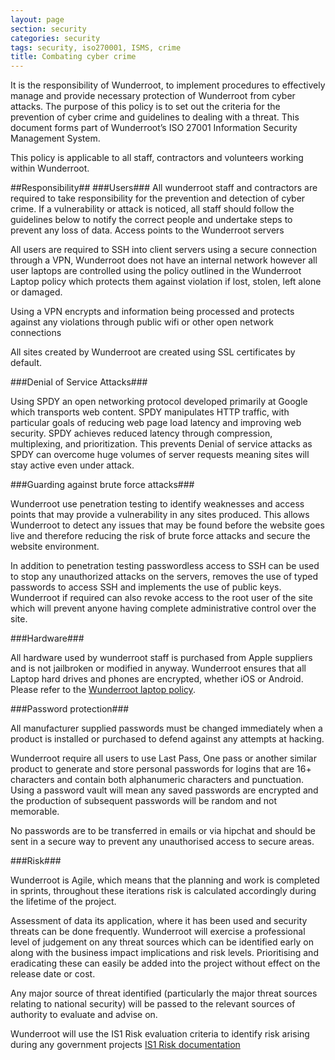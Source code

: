 ```yaml
---
layout: page
section: security
categories: security
tags: security, iso270001, ISMS, crime
title: Combating cyber crime
---
```


It is the responsibility of Wunderroot, to implement procedures to effectively manage and provide necessary protection of Wunderroot from cyber attacks.
The purpose of this policy is to set out the criteria for the prevention of cyber crime and guidelines to dealing with a threat.
This document forms part of Wunderroot’s ISO 27001 Information Security Management System.

This policy is applicable to all staff, contractors and volunteers working within Wunderroot.

##Responsibility##
###Users###
All wunderroot staff and contractors are required to take responsibility for the prevention and detection of cyber crime. If a vulnerability or attack is noticed, all staff should follow the guidelines below to notify the correct people and undertake steps to prevent any loss of data.
Access points to the Wunderroot servers

All users are required to SSH into client servers using a secure connection through a VPN, Wunderroot does not have an internal network however all user laptops are controlled using the policy outlined in the Wunderroot Laptop policy which protects them against violation if lost, stolen, left alone or damaged. 

Using a VPN encrypts and information being processed and protects against any violations through public wifi or other open network connections

All sites created by Wunderroot are created using SSL certificates by default.

###Denial of Service Attacks###

Using SPDY an open networking protocol developed primarily at Google which transports web content. SPDY manipulates HTTP traffic, with particular goals of reducing web page load latency and improving web security. SPDY achieves reduced latency through compression, multiplexing, and prioritization. This prevents Denial of service attacks as SPDY can overcome huge volumes of server requests meaning sites will stay active even under attack.

###Guarding against brute force attacks###

Wunderroot use penetration testing to identify weaknesses and access points that may provide a vulnerability in any sites produced. This allows Wunderroot to detect any issues that may be found before the website goes live and therefore reducing the risk of brute force attacks and secure the website environment. 

In addition to penetration testing passwordless access to SSH can be used to stop any unauthorized attacks on the servers, removes the use of typed passwords to access SSH and implements the use of public keys. Wunderroot if required can also revoke access to the root user of the site which will prevent anyone having complete administrative control over the site.

###Hardware###

All hardware used by wunderroot staff is purchased from Apple suppliers and is not jailbroken or modified in anyway. Wunderroot ensures that all Laptop hard drives and phones are encrypted, whether iOS or Android. 
Please refer to the [Wunderroot laptop policy](https://docs.google.com/a/wunderkraut.com/document/d/1UBOFlipb89nTbO03MzPi9MOqRTNEpB_-WMH_YwqiPI8/edit?usp=sharing).

###Password protection###

All manufacturer supplied passwords must be changed immediately when a product is installed or purchased to defend against any attempts at hacking.

Wunderroot require all users to use Last Pass, One pass or another similar product to generate and store personal passwords for logins that are 16+ characters and contain both alphanumeric characters and punctuation. Using a password vault will mean any saved passwords are encrypted and the production of subsequent passwords will be random and not memorable. 

No passwords are to be transferred in emails or via hipchat and should be sent in a secure way to prevent any unauthorised access to secure areas. 

###Risk###

Wunderroot is Agile, which means that the planning and work is completed in sprints, throughout these iterations risk is calculated accordingly during the lifetime of the project.

Assessment of data its application, where it has been used and security threats can be done frequently. Wunderroot will exercise a professional level of judgement on any threat sources which can be identified early on along with the business impact implications and risk levels. Prioritising and eradicating these can easily be added into the project without effect on the release date or cost.

Any major source of threat identified (particularly the major threat sources relating to national security) will be passed to the relevant sources of authority to evaluate and advise on.
                
Wunderroot will use the IS1 Risk evaluation criteria to identify risk arising during any government projects [IS1 Risk documentation](http://www.google.co.uk/url?sa=t&rct=j&q=&esrc=s&source=web&cd=1&cad=rja&uact=8&ved=0CCMQFjAA&url=http%3A%2F%2Fwww.cesg.gov.uk%2Fpublications%2Fdocuments%2Fis1_risk_assessment.pdf&ei=8vZgVPbQE87Q7AaLwYCACQ&usg=AFQjCNEt775STBvVSfwJX1tQFwfnTEd4Rw&sig2=AfCvKcUukWZdo3SguOR39g&bvm=bv.79189006,d.ZGU)

        
        
     





